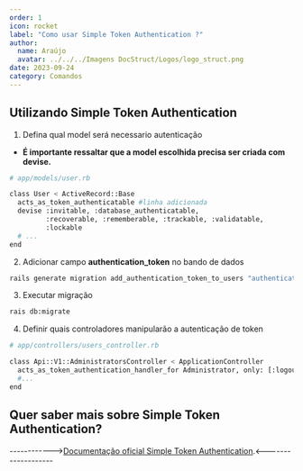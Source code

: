 ```yaml
---
order: 1
icon: rocket
label: "Como usar Simple Token Authentication ?"
author:
  name: Araújo
  avatar: ../../../Imagens DocStruct/Logos/logo_struct.png
date: 2023-09-24
category: Comandos
---
```


## Utilizando Simple Token Authentication

1. Defina qual model será necessario autenticação

- **É importante ressaltar que a model escolhida precisa ser criada com devise.**

```bash
# app/models/user.rb

class User < ActiveRecord::Base
  acts_as_token_authenticatable #linha adicionada
  devise :invitable, :database_authenticatable,
         :recoverable, :rememberable, :trackable, :validatable,
         :lockable
  # ...
end
```

2. Adicionar campo **authentication_token** no bando de dados

```bash
rails generate migration add_authentication_token_to_users "authentication_token:string{30}:uniq"
```

3. Executar migração

```bash
rais db:migrate
```

4. Definir quais controladores manipularão a autenticação de token

```bash
# app/controllers/users_controller.rb

class Api::V1::AdministratorsController < ApplicationController
  acts_as_token_authentication_handler_for Administrator, only: [:logout, :create, :delete, :update] #linha adicionada
  #...
end
```

## Quer saber mais sobre Simple Token Authentication?

------------>[Documentação oficial Simple Token Authentication](https://github.com/gonzalo-bulnes/simple_token_authentication).<-------------------
